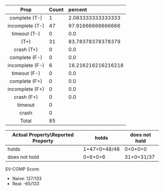 
| Prop | Count | percent |
|:----:|:------|:--|
|complete   (T-)|1| 2.083333333333333 |
|incomplete (T-)|47|97.91666666666666 |
|timeout    (T-)|0|0.0 |
|           (T+)|31|83.78378378378379 |
|crash      (T+)|0|0.0 |
|complete   (F-)|0|0.0 |
|incomplete (F-)|6|16.216216216216218 |
|timeout    (F-)|0|0.0 |
|complete   (F+)|0|0.0 |
|incomplete (F+)|0|0.0 |
|crash      (F+)|0|0.0 |
|timeout        |0| |
|crash          |0| |
|Total          |85| |

| Actual Property\Reported Property | holds | does not hold |
|------------------------------------|-------|---------------|
| holds | 1+47+0=48/48 | 0+0+0=0 |
| does not hold | 0+6+0=6 | 31+0=31/37 |

SV-COMP Score:

* Naive: 127/133
* Real: -65/133

